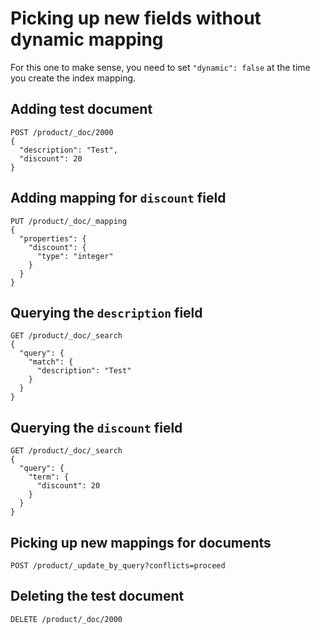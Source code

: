 # Picking up new fields without dynamic mapping

For this one to make sense, you need to set `"dynamic": false` at the time you create the index mapping.

## Adding test document

```
POST /product/_doc/2000
{
  "description": "Test",
  "discount": 20
}
```

## Adding mapping for `discount` field

```
PUT /product/_doc/_mapping
{
  "properties": {
    "discount": {
      "type": "integer"
    }
  }
}
```

## Querying the `description` field

```
GET /product/_doc/_search
{
  "query": {
    "match": {
      "description": "Test"
    }
  }
}
```

## Querying the `discount` field

```
GET /product/_doc/_search
{
  "query": {
    "term": {
      "discount": 20
    }
  }
}
```

## Picking up new mappings for documents

```
POST /product/_update_by_query?conflicts=proceed
```

## Deleting the test document

```
DELETE /product/_doc/2000
```
